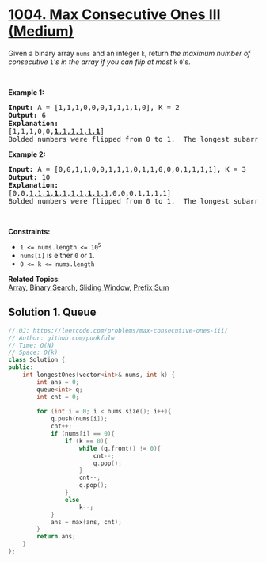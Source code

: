 # [1004. Max Consecutive Ones III (Medium)](https://leetcode.com/problems/max-consecutive-ones-iii/)

<p>Given a binary array <code>nums</code> and an integer <code>k</code>, 
  return <em>the maximum number of consecutive </em><code>1</code><em>'s in the array if you can flip at most </em><code>k</code> <code>0</code>'s.</p>

<p>&nbsp;</p>

<div>
<p><strong>Example 1:</strong></p>

<pre><strong>Input: </strong>A = <span id="example-input-1-1">[1,1,1,0,0,0,1,1,1,1,0]</span>, K = <span id="example-input-1-2">2</span>
<strong>Output: </strong><span id="example-output-1">6</span>
<strong>Explanation: </strong>
[1,1,1,0,0,<u><strong>1</strong>,1,1,1,1,<strong>1</strong></u>]
Bolded numbers were flipped from 0 to 1.  The longest subarray is underlined.</pre>

<div>
<p><strong>Example 2:</strong></p>

<pre><strong>Input: </strong>A = <span id="example-input-2-1">[0,0,1,1,0,0,1,1,1,0,1,1,0,0,0,1,1,1,1]</span>, K = <span id="example-input-2-2">3</span>
<strong>Output: </strong><span id="example-output-2">10</span>
<strong>Explanation: </strong>
[0,0,<u>1,1,<b>1</b>,<strong>1</strong>,1,1,1,<strong>1</strong>,1,1</u>,0,0,0,1,1,1,1]
Bolded numbers were flipped from 0 to 1.  The longest subarray is underlined.
</pre>


<p>&nbsp;</p>
<p><strong>Constraints:</strong></p>

<ul>
  <li><code>1 &lt;= nums.length &lt;= 10<sup>5</sup></code></li>
  <li><code>nums[i]</code> is either <code>0</code> or <code>1</code>.</li>
  <li><code>0 &lt;= k &lt;= nums.length</code></li>
</ul>

**Related Topics**:  
[Array](https://leetcode.com/tag/array/), [Binary Search](https://leetcode.com/tag/binary-search/), [Sliding Window](https://leetcode.com/tag/sliding-window/), [Prefix Sum](https://leetcode.com/tag/prefix-sum/)


## Solution 1. Queue

```cpp
// OJ: https://leetcode.com/problems/max-consecutive-ones-iii/
// Author: github.com/punkfulw
// Time: O(N)
// Space: O(k)
class Solution {
public:
    int longestOnes(vector<int>& nums, int k) {
        int ans = 0;
        queue<int> q;
        int cnt = 0;
        
        for (int i = 0; i < nums.size(); i++){
            q.push(nums[i]);
            cnt++;
            if (nums[i] == 0){
                if (k == 0){
                    while (q.front() != 0){
                        cnt--;
                        q.pop();
                    }
                    cnt--;
                    q.pop();
                }
                else
                    k--;
            }
            ans = max(ans, cnt);
        }
        return ans; 
    }
};
```
